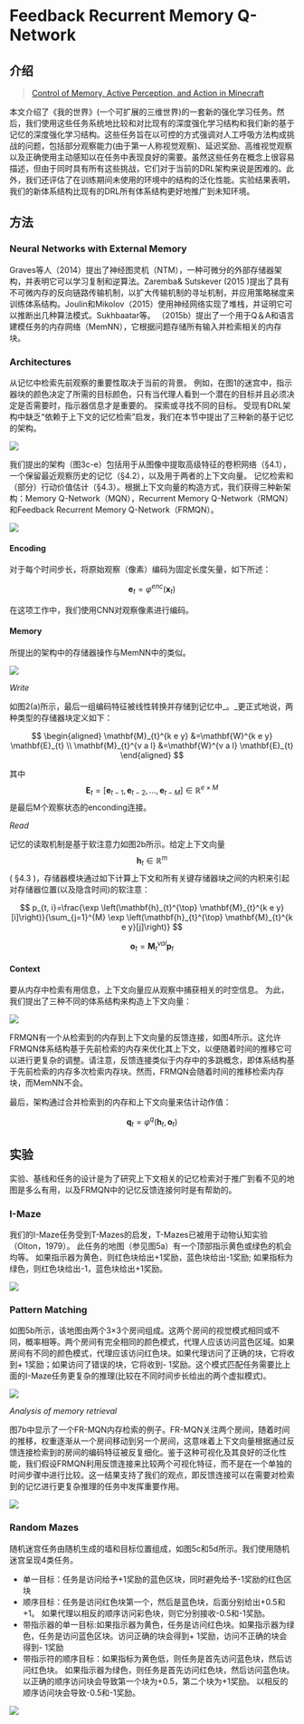# Feedback Recurrent Memory Q-Network

## 介绍

> [Control of Memory, Active Perception, and Action in Minecraft](https://arxiv.org/pdf/1605.09128.pdf)

本文介绍了《我的世界》\(一个可扩展的三维世界\)的一套新的强化学习任务。然后，我们使用这些任务系统地比较和对比现有的深度强化学习结构和我们新的基于记忆的深度强化学习结构。这些任务旨在以可控的方式强调对人工呼吸方法构成挑战的问题，包括部分观察能力\(由于第一人称视觉观察\)、延迟奖励、高维视觉观察以及正确使用主动感知以在任务中表现良好的需要。虽然这些任务在概念上很容易描述，但由于同时具有所有这些挑战，它们对于当前的DRL架构来说是困难的。此外，我们还评估了在训练期间未使用的环境中的结构的泛化性能。实验结果表明，我们的新体系结构比现有的DRL所有体系结构更好地推广到未知环境。

## 方法

### Neural Networks with External Memory

Graves等人（2014）提出了神经图灵机（NTM），一种可微分的外部存储器架构，并表明它可以学习复制和逆算法。Zaremba& Sutskever \(2015 \)提出了具有不可微内存的反向链路传输机制，以扩大传输机制的寻址机制，并应用策略梯度来训练体系结构。Joulin和Mikolov（2015）使用神经网络实现了堆栈，并证明它可以推断出几种算法模式。Sukhbaatar等。 （2015b）提出了一个用于Q＆​​A和语言建模任务的内存网络（MemNN），它根据问题存储所有输入并检索相关的内存块。

### Architectures

从记忆中检索先前观察的重要性取决于当前的背景。 例如，在图1的迷宫中，指示器块的颜色决定了所需的目标颜色，只有当代理人看到一个潜在的目标并且必须决定是否需要时，指示器信息才是重要的。 探索或寻找不同的目标。 受现有DRL架构中缺乏“依赖于上下文的记忆检索”启发，我们在本节中提出了三种新的基于记忆的架构。

![](../../.gitbook/assets/image%20%28106%29.png)

我们提出的架构（图3c-e）包括用于从图像中提取高级特征的卷积网络（§4.1），一个保留最近观察历史的记忆（§4.2），以及用于两者的上下文向量。 记忆检索和（部分）行动价值估计（§4.3）。根据上下文向量的构造方式，我们获得三种新架构：Memory Q-Network（MQN），Recurrent Memory Q-Network（RMQN）和Feedback Recurrent Memory Q-Network（FRMQN）。



![](../../.gitbook/assets/image%20%2840%29.png)

#### Encoding

对于每个时间步长，将原始观察（像素）编码为固定长度矢量，如下所述：

$$
\mathbf{e}_{t}=\varphi^{e n c}\left(\mathbf{x}_{t}\right)
$$

在这项工作中，我们使用CNN对观察像素进行编码。

#### Memory

所提出的架构中的存储器操作与MemNN中的类似。

![](../../.gitbook/assets/image%20%2839%29.png)

_Write_

如图2\(a\)所示，最后一组编码特征被线性转换并存储到记忆中_。_更正式地说，两种类型的存储器块定义如下：

$$
\begin{aligned} \mathbf{M}_{t}^{k e y} &=\mathbf{W}^{k e y} \mathbf{E}_{t} \\ \mathbf{M}_{t}^{v a l} &=\mathbf{W}^{v a l} \mathbf{E}_{t} \end{aligned}
$$

其中 $$\mathbf{E}_{t}=\left[\mathbf{e}_{t-1}, \mathbf{e}_{t-2}, \dots, \mathbf{e}_{t-M}\right] \in \mathbb{R}^{e \times M}$$ 是最后M个观察状态的enconding连接。

_Read_

记忆的读取机制是基于软注意力如图2b所示。给定上下文向量 $$\mathbf{h}_{t} \in \mathbb{R}^{m}$$ \( §4.3 \)，存储器模块通过如下计算上下文和所有关键存储器块之间的内积来引起对存储器位置\(以及隐含时间\)的软注意：

$$
p_{t, i}=\frac{\exp \left(\mathbf{h}_{t}^{\top} \mathbf{M}_{t}^{k e y}[i]\right)}{\sum_{j=1}^{M} \exp \left(\mathbf{h}_{t}^{\top} \mathbf{M}_{t}^{k e y}[j]\right)}
$$

$$
\mathbf{o}_{t}=\mathbf{M}_{t}^{v a l} \mathbf{p}_{t}
$$

#### Context

要从内存中检索有用信息，上下文向量应从观察中捕获相关的时空信息。 为此，我们提出了三种不同的体系结构来构造上下文向量：

![](../../.gitbook/assets/image%20%2876%29.png)

FRMQN有一个从检索到的内存到上下文向量的反馈连接，如图4所示。这允许FRMQN体系结构基于先前检索的内存来优化其上下文，以便随着时间的推移它可以进行更复杂的调整。请注意，反馈连接类似于内存中的多跳概念，即体系结构基于先前检索的内存多次检索内存块。然而，FRMQN会随着时间的推移检索内存块，而MemNN不会。

最后，架构通过合并检索到的内存和上下文向量来估计动作值：

$$
\mathbf{q}_{t}=\varphi^{q}\left(\mathbf{h}_{t}, \mathbf{o}_{t}\right)
$$

## 实验

实验、基线和任务的设计是为了研究上下文相关的记忆检索对于推广到看不见的地图是多么有用，以及FRMQN中的记忆反馈连接何时是有帮助的。

### I-Maze

我们的I-Maze任务受到T-Mazes的启发，T-Mazes已被用于动物认知实验（Olton，1979）。 此任务的地图（参见图5a）有一个顶部指示黄色或绿色的机会均等。 如果指示器为黄色，则红色块给出+1奖励，蓝色块给出-1奖励; 如果指标为绿色，则红色块给出-1，蓝色块给出+1奖励。

![](../../.gitbook/assets/image%20%28150%29.png)

### Pattern Matching

如图5b所示，该地图由两个3×3个房间组成。这两个房间的视觉模式相同或不同，概率相等。两个房间有完全相同的颜色模式，代理人应该访问蓝色区域。如果房间有不同的颜色模式，代理应该访问红色块。如果代理访问了正确的块，它将收到+ 1奖励；如果访问了错误的块，它将收到- 1奖励。这个模式匹配任务需要比上面的I-Maze任务更复杂的推理\(比较在不同时间步长给出的两个虚拟模式\)。

![](../../.gitbook/assets/image%20%2824%29.png)

_Analysis of memory retrieval_

图7b中显示了一个FR-MQN内存检索的例子。FR-MQN关注两个房间，随着时间的推移，权重逐渐从一个房间移动到另一个房间，这意味着上下文向量根据通过反馈连接检索到的房间的编码特征被反复细化。鉴于这种可视化及其良好的泛化性能，我们假设FRMQN利用反馈连接来比较两个可视化特征，而不是在一个单独的时间步骤中进行比较。这一结果支持了我们的观点，即反馈连接可以在需要对检索到的记忆进行更复杂推理的任务中发挥重要作用。

![](../../.gitbook/assets/image%20%28139%29.png)

### Random Mazes

随机迷宫任务由随机生成的墙和目标位置组成，如图5c和5d所示。我们使用随机迷宫呈现4类任务。

* 单一目标：任务是访问给予+1奖励的蓝色区块，同时避免给予-1奖励的红色区块
* 顺序目标：任务是访问红色块第一个，然后是蓝色块，后面分别给出+0.5和+1。 如果代理以相反的顺序访问彩色块，则它分别接收-0.5和-1奖励。
* 带指示器的单一目标:如果指示器为黄色，任务是访问红色块。如果指示器为绿色，任务是访问蓝色区块。访问正确的块会得到+ 1奖励，访问不正确的块会得到- 1奖励
* 带指示符的顺序目标：如果指标为黄色低，则任务是首先访问蓝色块，然后访问红色块。 如果指示器为绿色，则任务是首先访问红色块，然后访问蓝色块。 以正确的顺序访问块会导致第一个块为+0.5，第二个块为+1奖励。 以相反的顺序访问块会导致-0.5和-1奖励。

![](../../.gitbook/assets/image%20%28119%29.png)


